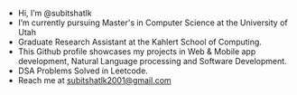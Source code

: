 -  Hi, I’m @subitshatlk
-  I’m currently pursuing Master's in Computer Science at the University of Utah
-  Graduate Research Assistant at the Kahlert School of Computing.
-  This Github profile showcases my projects in Web & Mobile app development, Natural Language processing and Software Development.
-  DSA Problems Solved in Leetcode. 
-  Reach me at subitshatlk2001@gmail.com 

<!---
subitshatlk/subitshatlk is a ✨ special ✨ repository because its `README.md` (this file) appears on your GitHub profile.
You can click the Preview link to take a look at your changes.
--->
